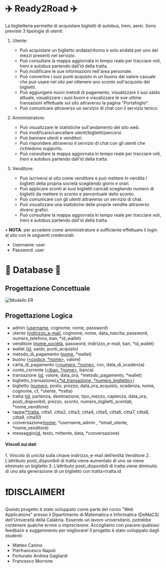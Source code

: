 # ✈️ Ready2Road ✈️
La biglietteria permette di acquistare biglietti di autobus, treni, aerei. Sono previste 3 tipologie di utenti:
1. Utente:
   <ul>
	   <li>Può acquistare un biglietto andata/ritorno o solo andata per uno dei mezzi presenti nel servizio.</li>
	   <li>Può consultare la mappa aggiornata in tempo reale per tracciare voli, treni e autobus partendo dall'id della tratta.</li>
	   <li>Può modificare le sue informazioni nell'area personale.</li>
	   <li>Può convertire i suoi punti acquisto in un buono dal valore casuale che può usare nel sito per ottenere uno sconto sull'acquisto dei biglietti.</li>
	   <li>Può aggiungere nuovi metodi di pagamento, visualizzare il suo saldo attuale, visualizzare i suoi buoni e visualizzare le sue ultime transazioni effettuate sul sito
          attraverso la pagina "Portafoglio".</li>
	   <li>Può comunicare attraverso un servizio di chat con il servizio tenico.</li>
   </ul>

2. Amministratore:
   <ul>
	   <li>Può visualizzare le statistiche sull'andamento del sito web.</li>
	   <li>Può modificare/cancellare utenti/biglietti/percorsi.</li>
	   <li>Può bannare utenti e venditori.</li>
	   <li>Può rispondere attraverso il servizio di chat con gli utenti che richiedono supporto.</li>
	   <li>Può consultare la mappa aggiornata in tempo reale per tracciare voli, treni e autobus partendo dall'id della tratta.</li>
   </ul>
   
3. Venditore:
   <ul>
	   <li>Può iscriversi al sito come venditore e può mettere in vendita i biglietti della propria società 
	scegliendo giorni e orari.</li>
	   <li>Può applicare sconti ai suoi biglietti caricati scegliendo numero di biglietti da mettere in sconto e percentuale dello sconto.</li>
	   <li>Può comunicare con gli utenti attraverso un servizio di chat.</li>
	   <li>Può visualizzare una statistiche delle proprie vendite attraverso diversi grafici.</li>
	   <li>Può consultare la mappa aggiornata in tempo reale per tracciare voli, treni e autobus partendo dall'id della tratta.</li>
   </ul>

• <strong>NOTA</strong>: per accedere come amministratore e sufficiente effettuare il login al sito con le seguenti credenziali:
	<ul>
 		<li>Username: user</li>
   		<li>Password: user</li>
 	</ul>

# 💾 Database 💾
<h2>Progettazione Concettuale</h2>

![Modello ER](https://github.com/matte18it/Ready2Road/blob/main/ModelloERReady2Road.drawio.png)

<h2>Progettazione Logica</h2>

- admin (<ins>username</ins>, cognome, nome, password)
- utente (<ins>indirizzo_e-mail</ins>, cognome, nome, data_nascita, password, numero_telefono, ban,  \*id_wallet)
- venditore (<ins>nome_società</ins>, password, indirizzo_e-mail, ban,  \*id_wallet)
- wallet (<ins>id</ins>, saldo, punti_acquisto)
- metodo_di_pagamento (<ins>nome</ins>, \*wallet)
- buono (<ins><codice, \*nome></ins>, valore)
- carta_di_pagamento (<ins><numero, \*nome></ins>, cvc, data_di_scadenza)
- conto_corrente (<ins><iban, \*nome></ins>, banca)
- transazione (<ins>id</ins>, valore, data_ora, \*metodo_pagamento, \*wallet)
- biglietto_transazione(<ins><\*id_transazione, \*numero_biglietto></ins>)
- biglietto (<ins>numero</ins>, posto, prezzo, data_ora_acquisto, scadenza, nome, cognome, cf, \*utente, \*tratta)
- tratta (<ins>id</ins>, partenza, destinazione, tipo_mezzo, capienza, data_ora, posti_disponibili, prezzo, sconto, numero_biglietti_scontati,  \*nome_venditore)
- tappa(<ins>\*tratta</ins>, citta1, citta2, citta3, citta4, citta5, citta6, citta7, citta8, citta9, citta10)
- conversazione(<ins>nome</ins>, \*username_admin , \*email_utente, \*nome_venditore)
- messaggio(<ins>id</ins>, testo, mittente, data, \*conversazione)

<h4>Vincoli sui dati</h4>
1. Vincolo di unicità sulla chiave indirizzo_e-mail dell’entità Venditore
2. L’attributo posti_disponibili di tratta viene aumentato di uno se viene eliminato un biglietto 
3. L’attributo posti_disponibili di tratta viene diminuito di uno alla generazione di un biglietto con tratta=tratta.id
  
# ❗️DISCLAIMER❗️
Questo progetto è stato sviluppato come parte del corso "Web Applications" presso il Dipartimento di Matematica e Informatica (DeMaCS) dell'Università della Calabria. Essendo un lavoro universitario, potrebbe contenere qualche errore o imprecisione. Accogliamo con piacere qualsiasi feedback e suggerimento per migliorare! Il progetto è stato sviluppato dagli studenti:
<ul>
  <li>Matteo Canino</li>
  <li>Pierfrancesco Napoli</li>
  <li>Fortunato Andrea Gagliardi</li>
  <li>Francesco Morrone</li>
</ul>
